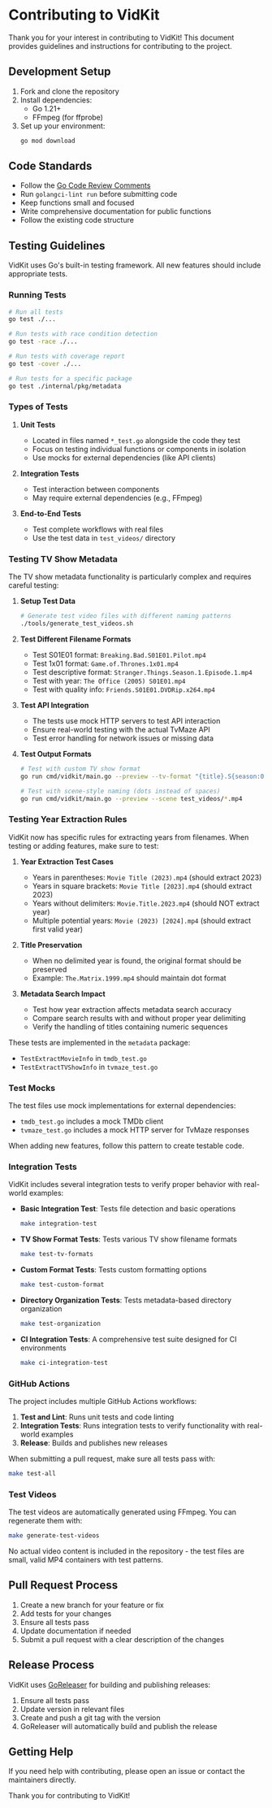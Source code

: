 # Contributing to VidKit

Thank you for your interest in contributing to VidKit! This document provides guidelines and instructions for contributing to the project.

## Development Setup

1. Fork and clone the repository
2. Install dependencies:
   - Go 1.21+
   - FFmpeg (for ffprobe)
3. Set up your environment:
   ```bash
   go mod download
   ```

## Code Standards

- Follow the [Go Code Review Comments](https://github.com/golang/go/wiki/CodeReviewComments)
- Run `golangci-lint run` before submitting code
- Keep functions small and focused
- Write comprehensive documentation for public functions
- Follow the existing code structure

## Testing Guidelines

VidKit uses Go's built-in testing framework. All new features should include appropriate tests.

### Running Tests

```bash
# Run all tests
go test ./...

# Run tests with race condition detection
go test -race ./...

# Run tests with coverage report
go test -cover ./...

# Run tests for a specific package
go test ./internal/pkg/metadata
```

### Types of Tests

1. **Unit Tests**
   - Located in files named `*_test.go` alongside the code they test
   - Focus on testing individual functions or components in isolation
   - Use mocks for external dependencies (like API clients)

2. **Integration Tests**
   - Test interaction between components
   - May require external dependencies (e.g., FFmpeg)

3. **End-to-End Tests**
   - Test complete workflows with real files
   - Use the test data in `test_videos/` directory

### Testing TV Show Metadata

The TV show metadata functionality is particularly complex and requires careful testing:

1. **Setup Test Data**
   ```bash
   # Generate test video files with different naming patterns
   ./tools/generate_test_videos.sh
   ```

2. **Test Different Filename Formats**
   - Test S01E01 format: `Breaking.Bad.S01E01.Pilot.mp4`
   - Test 1x01 format: `Game.of.Thrones.1x01.mp4`
   - Test descriptive format: `Stranger.Things.Season.1.Episode.1.mp4`
   - Test with year: `The Office (2005) S01E01.mp4`
   - Test with quality info: `Friends.S01E01.DVDRip.x264.mp4`

3. **Test API Integration**
   - The tests use mock HTTP servers to test API interaction
   - Ensure real-world testing with the actual TvMaze API
   - Test error handling for network issues or missing data

4. **Test Output Formats**
   ```bash
   # Test with custom TV show format
   go run cmd/vidkit/main.go --preview --tv-format "{title}.S{season:02d}E{episode:02d}.{episode_title}" test_videos/*.mp4
   
   # Test with scene-style naming (dots instead of spaces)
   go run cmd/vidkit/main.go --preview --scene test_videos/*.mp4
   ```

### Testing Year Extraction Rules

VidKit now has specific rules for extracting years from filenames. When testing or adding features, make sure to test:

1. **Year Extraction Test Cases**
   - Years in parentheses: `Movie Title (2023).mp4` (should extract 2023)
   - Years in square brackets: `Movie Title [2023].mp4` (should extract 2023)
   - Years without delimiters: `Movie.Title.2023.mp4` (should NOT extract year)
   - Multiple potential years: `Movie (2023) [2024].mp4` (should extract first valid year)

2. **Title Preservation**
   - When no delimited year is found, the original format should be preserved
   - Example: `The.Matrix.1999.mp4` should maintain dot format

3. **Metadata Search Impact**
   - Test how year extraction affects metadata search accuracy
   - Compare search results with and without proper year delimiting
   - Verify the handling of titles containing numeric sequences

These tests are implemented in the `metadata` package:
- `TestExtractMovieInfo` in `tmdb_test.go`
- `TestExtractTVShowInfo` in `tvmaze_test.go`

### Test Mocks

The test files use mock implementations for external dependencies:

- `tmdb_test.go` includes a mock TMDb client
- `tvmaze_test.go` includes a mock HTTP server for TvMaze responses

When adding new features, follow this pattern to create testable code.

### Integration Tests

VidKit includes several integration tests to verify proper behavior with real-world examples:

- **Basic Integration Test**: Tests file detection and basic operations
  ```bash
  make integration-test
  ```

- **TV Show Format Tests**: Tests various TV show filename formats
  ```bash
  make test-tv-formats
  ```

- **Custom Format Tests**: Tests custom formatting options
  ```bash
  make test-custom-format
  ```

- **Directory Organization Tests**: Tests metadata-based directory organization
  ```bash
  make test-organization
  ```

- **CI Integration Tests**: A comprehensive test suite designed for CI environments
  ```bash
  make ci-integration-test
  ```

### GitHub Actions

The project includes multiple GitHub Actions workflows:

1. **Test and Lint**: Runs unit tests and code linting
2. **Integration Tests**: Runs integration tests to verify functionality with real-world examples
3. **Release**: Builds and publishes new releases

When submitting a pull request, make sure all tests pass with:

```bash
make test-all
```

### Test Videos

The test videos are automatically generated using FFmpeg. You can regenerate them with:

```bash
make generate-test-videos
```

No actual video content is included in the repository - the test files are small, valid MP4 containers with test patterns.

## Pull Request Process

1. Create a new branch for your feature or fix
2. Add tests for your changes
3. Ensure all tests pass
4. Update documentation if needed
5. Submit a pull request with a clear description of the changes

## Release Process

VidKit uses [GoReleaser](https://goreleaser.com/) for building and publishing releases:

1. Ensure all tests pass
2. Update version in relevant files
3. Create and push a git tag with the version
4. GoReleaser will automatically build and publish the release

## Getting Help

If you need help with contributing, please open an issue or contact the maintainers directly.

Thank you for contributing to VidKit!
